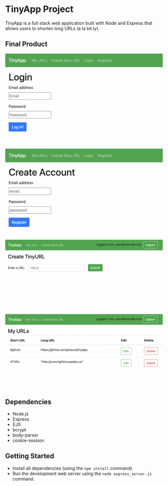 # TinyApp Project

TinyApp is a full stack web application built with Node and Express that allows users to shorten long URLs (à la bit.ly).

## Final Product

!["Screenshot of login page"](https://github.com/juliasut/tinyapp/blob/main/docs/login_page.png)

!["Screenshot of register page"](https://github.com/juliasut/tinyapp/blob/main/docs/register_page.png)
!["Screenshot of /urls/new page"](https://github.com/juliasut/tinyapp/blob/main/docs/urls:new_page.png)
!["Screenshot of /urls page"](https://github.com/juliasut/tinyapp/blob/main/docs/urls_page.png)

## Dependencies

- Node.js
- Express
- EJS
- bcrypt
- body-parser
- cookie-session

## Getting Started

- Install all dependencies (using the `npm install` command).
- Run the development web server using the `node express_server.js` command.
